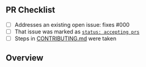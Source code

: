 <!-- 👋 Hi, thanks for sending a PR to eslint-plugin-package-json! 💖.
Please fill out all fields below and make sure each item is true and [x] checked.
Otherwise we may not be able to review your PR. -->

## PR Checklist

-   [ ] Addresses an existing open issue: fixes #000
-   [ ] That issue was marked as [`status: accepting prs`](https://github.com/JoshuaKGoldberg/eslint-plugin-package-json/issues?q=is%3Aopen+is%3Aissue+label%3A%22status%3A+accepting+prs%22)
-   [ ] Steps in [CONTRIBUTING.md](https://github.com/JoshuaKGoldberg/eslint-plugin-package-json/blob/main/.github/CONTRIBUTING.md) were taken

## Overview

<!-- Description of what is changed and how the code change does that. -->
